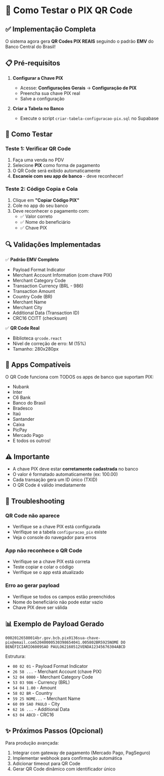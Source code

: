 # 🎯 Como Testar o PIX QR Code

## ✅ **Implementação Completa**

O sistema agora gera **QR Codes PIX REAIS** seguindo o padrão **EMV** do Banco Central do Brasil!

## 📋 **Pré-requisitos**

1. **Configurar a Chave PIX**
   - Acesse: **Configurações Gerais** → **Configuração de PIX**
   - Preencha sua chave PIX real
   - Salve a configuração

2. **Criar a Tabela no Banco**
   - Execute o script `criar-tabela-configuracao-pix.sql` no Supabase

## 🧪 **Como Testar**

### **Teste 1: Verificar QR Code**
1. Faça uma venda no PDV
2. Selecione **PIX** como forma de pagamento
3. O QR Code será exibido automaticamente
4. **Escaneie com seu app de banco** - deve reconhecer!

### **Teste 2: Código Copia e Cola**
1. Clique em **"Copiar Código PIX"**
2. Cole no app do seu banco
3. Deve reconhecer o pagamento com:
   - ✅ Valor correto
   - ✅ Nome do beneficiário
   - ✅ Chave PIX

## 🔍 **Validações Implementadas**

✅ **Padrão EMV Completo**
- Payload Format Indicator
- Merchant Account Information (com chave PIX)
- Merchant Category Code
- Transaction Currency (BRL - 986)
- Transaction Amount
- Country Code (BR)
- Merchant Name
- Merchant City
- Additional Data (Transaction ID)
- CRC16 CCITT (checksum)

✅ **QR Code Real**
- Biblioteca `qrcode.react`
- Nível de correção de erro: M (15%)
- Tamanho: 280x280px

## 📱 **Apps Compatíveis**

O QR Code funciona com TODOS os apps de banco que suportam PIX:
- Nubank
- Inter
- C6 Bank
- Banco do Brasil
- Bradesco
- Itaú
- Santander
- Caixa
- PicPay
- Mercado Pago
- E todos os outros!

## ⚠️ **Importante**

- A chave PIX deve estar **corretamente cadastrada** no banco
- O valor é formatado automaticamente (ex: 100.00)
- Cada transação gera um ID único (TXID)
- O QR Code é válido imediatamente

## 🐛 **Troubleshooting**

### **QR Code não aparece**
- Verifique se a chave PIX está configurada
- Verifique se a tabela `configuracao_pix` existe
- Veja o console do navegador para erros

### **App não reconhece o QR Code**
- Verifique se a chave PIX está correta
- Teste copiar e colar o código
- Verifique se o app está atualizado

### **Erro ao gerar payload**
- Verifique se todos os campos estão preenchidos
- Nome do beneficiário não pode estar vazio
- Chave PIX deve ser válida

## 📊 **Exemplo de Payload Gerado**

```
00020126580014br.gov.bcb.pix0136sua-chave-pix@email.com52040000530398654041.005802BR5925NOME DO BENEFICIARIO6009SAO PAULO62160512VENDA12345676304ABCD
```

Estrutura:
- `00 02 01` - Payload Format Indicator
- `26 58 ...` - Merchant Account (chave PIX)
- `52 04 0000` - Merchant Category Code
- `53 03 986` - Currency (BRL)
- `54 04 1.00` - Amount
- `58 02 BR` - Country
- `59 25 NOME...` - Merchant Name
- `60 09 SAO PAULO` - City
- `62 16 ...` - Additional Data
- `63 04 ABCD` - CRC16

## ✨ **Próximos Passos (Opcional)**

Para produção avançada:
1. Integrar com gateway de pagamento (Mercado Pago, PagSeguro)
2. Implementar webhook para confirmação automática
3. Adicionar timeout para QR Code
4. Gerar QR Code dinâmico com identificador único
